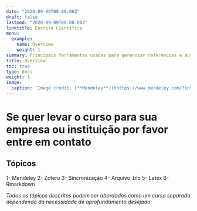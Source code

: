 ```yaml
---
date: "2020-09-09T00:00:00Z"
draft: false
lastmod: "2020-09-09T00:00:00Z"
linktitle: Escrita Científica
menu:
  example:
    name: Overview
    weight: 1
summary: Principais ferramentas usadas para gerenciar referências e automatizar citações
title: Overview
toc: true
type: docs
weight: 1
image:
  caption: 'Image credit: [**Mendeley**](hhttps://www.mendeley.com/?interaction_required=true)'
---
```


# Se quer levar o curso para sua empresa ou instituição por favor entre em contato
## Tópicos 
1- Mendeley
2- Zotero
3- Sincronização
4- Arquivo .bib
5- Latex
6- Rmarkdown

*Todos os tópicos descritos podem ser abordados como um curso separado dependendo da necessidade de aprofundamento desejado*




